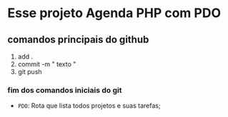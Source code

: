 # Esse projeto Agenda PHP com PDO
## comandos principais do github
1. add .
2. commit -m " texto "
3. git push
### fim dos comandos iniciais do git

- `PDO`: Rota que lista todos projetos e suas tarefas;